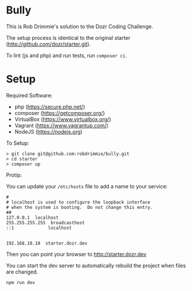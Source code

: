 Bully
=======

This is Rob Drimmie's solution to the Dozr Coding Challenge.

The setup process is identical to the original starter (http://github.com/dozr/starter.git).

To lint (js and php) and run tests, run `composer ci`.

Setup
=====

Required Software:

- php (https://secure.php.net/)
- composer (https://getcomposer.org/)
- VirtualBox (https://www.virtualbox.org/)
- Vagrant (https://www.vagrantup.com/)
- NodeJS (https://nodejs.org)

To Setup:

    > git clone git@github.com:robdrimmie/bully.git
    > cd starter
    > composer up

Protip:

You can update your `/etc/hosts` file to add a name to your service:

```
#
# localhost is used to configure the loopback interface
# when the system is booting.  Do not change this entry.
##
127.0.0.1  localhost
255.255.255.255  broadcasthost
::1             localhost


192.168.10.10  starter.dozr.dev
```

Then you can point your browser to http://starter.dozr.dev

You can start the dev server to automatically rebuild the project when files are changed.
```
npm run dev
```

